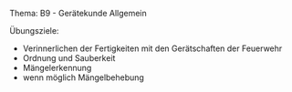 Thema: B9 - Gerätekunde Allgemein

Übungsziele:

- Verinnerlichen der Fertigkeiten mit den Gerätschaften der Feuerwehr
- Ordnung und Sauberkeit
- Mängelerkennung
- wenn möglich Mängelbehebung
